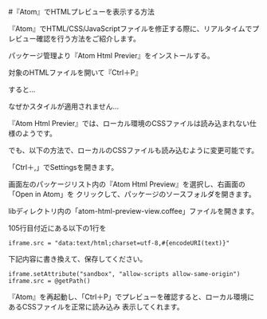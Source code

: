 #『Atom』でHTMLプレビューを表示する方法


『Atom』でHTML/CSS/JavaScriptファイルを修正する際に、リアルタイムでプレビュー確認を行う方法をご紹介します。


パッケージ管理より『Atom Html Previer』をインストールする。


対象のHTMLファイルを開いて『Ctrl＋P』


すると...


なぜかスタイルが適用されません...


『Atom Html Previer』では、ローカル環境のCSSファイルは読み込まれない仕様のようです。


でも、以下の方法で、ローカルのCSSファイルも読み込むように変更可能です。

「Ctrl＋,」でSettingsを開きます。

画面左のパッケージリスト内の『Atom Html Preview』を選択し、右画面の「Open in Atom」を
クリックして、パッケージのソースフォルダを開きます。

libディレクトリ内の「atom-html-preview-view.coffee」ファイルを開きます。

105行目付近にある以下の1行を

    iframe.src = "data:text/html;charset=utf-8,#{encodeURI(text)}"

下記内容に書き換えて、保存してください。

    iframe.setAttribute("sandbox", "allow-scripts allow-same-origin")
    iframe.src = @getPath()

『Atom』を再起動し、「Ctrl＋P」でプレビューを確認すると、ローカル環境にあるCSSファイルを正常に読み込み
表示してくれます。
